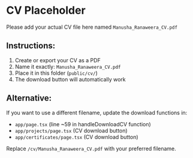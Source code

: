# CV Placeholder

Please add your actual CV file here named `Manusha_Ranaweera_CV.pdf`

## Instructions:
1. Create or export your CV as a PDF
2. Name it exactly: `Manusha_Ranaweera_CV.pdf`
3. Place it in this folder (`public/cv/`)
4. The download button will automatically work

## Alternative:
If you want to use a different filename, update the download functions in:
- `app/page.tsx` (line ~59 in handleDownloadCV function)
- `app/projects/page.tsx` (CV download button)
- `app/certificates/page.tsx` (CV download button)

Replace `/cv/Manusha_Ranaweera_CV.pdf` with your preferred filename.
